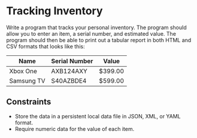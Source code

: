 # Tracking Inventory

Write a program that tracks your personal inventory. The program should allow you to enter an item, a serial number, and estimated value. The program should then be able to print out a tabular report in both HTML and CSV formats that looks like this:

| **Name**   | **Serial Number** | **Value** |
| ---------- | ----------------- | --------- |
| Xbox One   | AXB124AXY         | $399.00   |
| Samsung TV | S40AZBDE4         | $599.00   |

## Constraints
- Store the data in a persistent local data file in JSON, XML, or YAML format.
- Require numeric data for the value of each item.